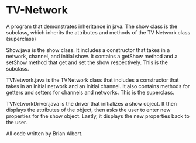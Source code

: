 # TV-Network
A program that demonstrates inheritance in java. The show class is the subclass, which inherits the attributes and methods of the TV Network class (superclass)

Show.java is the show class. It includes a constructor that takes in a network, channel, and initial show. It contains a getShow method and a setShow method that get and set the show respectively. This is the subclass.

TVNetwork.java is the TVNetwork class that includes a constructor that takes in an initial network and an initial channel. It also contains methods for getters and setters for channels and networks. This is the superclass.

TVNetworkDriver.java is the driver that initializes a show object. It then displays the attributes of the object, then asks the user to enter new properties for the show object. Lastly, it displays the new properties back to the user. 

All code written by Brian Albert.
